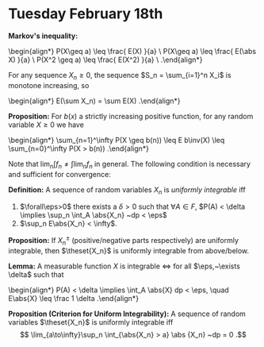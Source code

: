 # Tuesday February 18th

**Markov's inequality:**

\begin{align*}
P(X\geq a) \leq \frac{ E(X) }{a} \\
P(X\geq a) \leq \frac{ E(\abs X) }{a} \\
P(X^2 \geq a) \leq \frac{ E(X^2) }{a} \\
.\end{align*}

For any sequence $X_n\geq 0$, the sequence $S_n = \sum_{i=1}^n X_i$ is monotone increasing, so

\begin{align*}
E(\sum X_n) = \sum E(X)
.\end{align*}

**Proposition:**
For $b(x)$ a strictly increasing positive function, for any random variable $X\geq 0$ we have

\begin{align*}
\sum_{n=1}^\infty P(X \geq b(n)) \leq E b\inv(X) \leq \sum_{n=0}^\infty P(X > b(n))
.\end{align*}

Note that $\lim_n \int f_n \neq \int \lim_n f_n$ in general.
The following condition is necessary and sufficient for convergence:

**Definition:**
A sequence of random variables $X_n$ is *uniformly integrable* iff 

1. $\forall\eps>0$ there exists a $\delta > 0$ such that $\forall A\in F$, $P(A) < \delta \implies \sup_n \int_A \abs{X_n} ~dp < \eps$
2. $\sup_n E\abs{X_n} < \infty$.

**Proposition:**
If $X_n^{\pm}$ (positive/negative parts respectively) are uniformly integrable, then $\theset{X_n}$ is uniformly integrable from above/below.

**Lemma:**
A measurable function $X$ is integrable $\iff$ for all $\eps,~\exists \delta$ such that

\begin{align*}
P(A) < \delta \implies \int_A \abs{X} dp < \eps, \quad E\abs{X} \leq \frac 1 \delta
.\end{align*}

**Proposition (Criterion for Uniform Integrability):**
A sequence of random variables $\theset{X_n}$ is uniformly integrable iff 
$$
\lim_{a\to\infty}\sup_n \int_{\abs{X_n} > a} \abs {X_n} ~dp = 0
.$$
